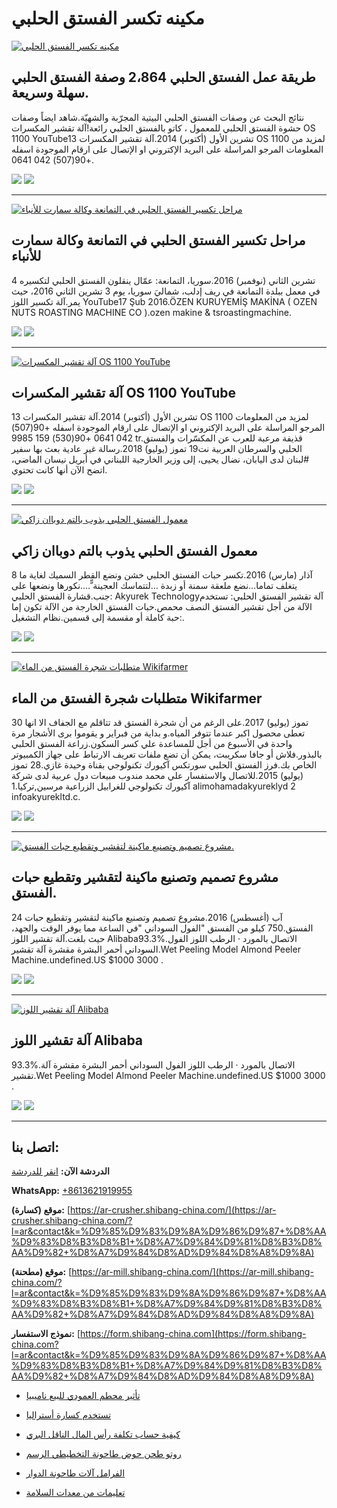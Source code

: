 # مكينه تكسر الفستق الحلبي

<a href="https://swt.shibang-china.com/?l=ar&img&k=%D9%85%D9%83%D9%8A%D9%86%D9%87+%D8%AA%D9%83%D8%B3%D8%B1+%D8%A7%D9%84%D9%81%D8%B3%D8%AA%D9%82+%D8%A7%D9%84%D8%AD%D9%84%D8%A8%D9%8A" target="_blank">![مكينه تكسر الفستق الحلبي](http://static.shibang-china.com/all-800x300/969.jpg)</a>

## طريقة عمل الفستق الحلبي 2،864 وصفة الفستق الحلبي سهلة وسريعة.
نتائج البحث عن وصفات الفستق الحلبي البيتية المجرّبة والشهيّة.شاهد ايضاً وصفات حشوة الفستق الحلبي للمعمول ، كاتو بالفستق الحلبي رائعة!آلة تقشير المكسرات OS 1100 YouTube13 تشرين الأول (أكتوبر) 2014.آلة تقشير المكسرات OS 1100 لمزيد من المعلومات المرجو المراسلة على البريد الإكتروني او الإتصال على ارقام الموجودة اسفله +90(507) 042 0641.


<a href="https://whatsapp.shibangsoft.com/WhatsApp.php" target="_blank" title="WhatsApp">![](http://static.shibang-china.com/icon/whatsapp.png)</a> <a href="https://swt.shibang-china.com/?l=ar&icon&k=%D9%85%D9%83%D9%8A%D9%86%D9%87+%D8%AA%D9%83%D8%B3%D8%B1+%D8%A7%D9%84%D9%81%D8%B3%D8%AA%D9%82+%D8%A7%D9%84%D8%AD%D9%84%D8%A8%D9%8A" target="_blank">![](http://static.shibang-china.com/icon/chat-ar.png)</a>

---

<a href="https://swt.shibang-china.com/?l=ar&img&k=%D9%85%D9%83%D9%8A%D9%86%D9%87+%D8%AA%D9%83%D8%B3%D8%B1+%D8%A7%D9%84%D9%81%D8%B3%D8%AA%D9%82+%D8%A7%D9%84%D8%AD%D9%84%D8%A8%D9%8A" target="_blank">![مراحل تكسير الفستق الحلبي في التمانعة وكالة سمارت للأنباء](http://static.shibang-china.com/all-800x300/859.jpg)</a>

## مراحل تكسير الفستق الحلبي في التمانعة وكالة سمارت للأنباء
4 تشرين الثاني (نوفمبر) 2016.سوريا، التمانعة: عمّال ينقلون الفستق الحلبي لتكسيره في معمل ببلدة التمانعة في ريف إدلب، شماليَ سوريا، يوم 3 تشرين الثاني 2016، حيث يمر.آلة تكسير اللوز YouTube17 Şub 2016.ÖZEN KURUYEMİŞ MAKİNA ( OZEN NUTS ROASTING MACHINE CO ).ozen makine &amp; tsroastingmachine.


<a href="https://whatsapp.shibangsoft.com/WhatsApp.php" target="_blank" title="WhatsApp">![](http://static.shibang-china.com/icon/whatsapp.png)</a> <a href="https://swt.shibang-china.com/?l=ar&icon&k=%D9%85%D9%83%D9%8A%D9%86%D9%87+%D8%AA%D9%83%D8%B3%D8%B1+%D8%A7%D9%84%D9%81%D8%B3%D8%AA%D9%82+%D8%A7%D9%84%D8%AD%D9%84%D8%A8%D9%8A" target="_blank">![](http://static.shibang-china.com/icon/chat-ar.png)</a>

---

<a href="https://swt.shibang-china.com/?l=ar&img&k=%D9%85%D9%83%D9%8A%D9%86%D9%87+%D8%AA%D9%83%D8%B3%D8%B1+%D8%A7%D9%84%D9%81%D8%B3%D8%AA%D9%82+%D8%A7%D9%84%D8%AD%D9%84%D8%A8%D9%8A" target="_blank">![آلة تقشير المكسرات OS 1100 YouTube](http://static.shibang-china.com/all-800x300/1313.jpg)</a>

## آلة تقشير المكسرات OS 1100 YouTube
13 تشرين الأول (أكتوبر) 2014.آلة تقشير المكسرات OS 1100 لمزيد من المعلومات المرجو المراسلة على البريد الإكتروني او الإتصال على ارقام الموجودة اسفله +90(507) 042 0641 +90(530) 159 9985 tr.قذيفة مرعبة للعرب عن المكسّرات والفستق الحلبي والسرطان العربية نت19 تموز (يوليو) 2018.رسالة غير عادية بعث بها سفير #لبنان لدى اليابان، نضال يحيى، إلى وزير الخارجية اللبناني في أبريل نيسان الماضي، اتضح الآن أنها كانت تحتوي.


<a href="https://whatsapp.shibangsoft.com/WhatsApp.php" target="_blank" title="WhatsApp">![](http://static.shibang-china.com/icon/whatsapp.png)</a> <a href="https://swt.shibang-china.com/?l=ar&icon&k=%D9%85%D9%83%D9%8A%D9%86%D9%87+%D8%AA%D9%83%D8%B3%D8%B1+%D8%A7%D9%84%D9%81%D8%B3%D8%AA%D9%82+%D8%A7%D9%84%D8%AD%D9%84%D8%A8%D9%8A" target="_blank">![](http://static.shibang-china.com/icon/chat-ar.png)</a>

---

<a href="https://swt.shibang-china.com/?l=ar&img&k=%D9%85%D9%83%D9%8A%D9%86%D9%87+%D8%AA%D9%83%D8%B3%D8%B1+%D8%A7%D9%84%D9%81%D8%B3%D8%AA%D9%82+%D8%A7%D9%84%D8%AD%D9%84%D8%A8%D9%8A" target="_blank">![معمول الفستق الحلبي يذوب بالتم دوباان زاكي](http://static.shibang-china.com/all-800x300/1156.jpg)</a>

## معمول الفستق الحلبي يذوب بالتم دوباان زاكي
8 آذار (مارس) 2016.تكسر حبات الفستق الحلبي خشن ونضع القطر السميك لغاية ما يتغلف تماما…نضع ملعقة سمنة أو زبدة …لتتماسك العجينة ّّ….نكورها ونضعها على جنب.قشارة الفستق الحلبي: Akyurek Technologyآلة تقشير الفستق الحلبي: تستخدم الآلة من أجل تقشير الفستق النصف محمص.حبات الفستق الخارجة من الآلة تكون إما حبة كاملة أو مقسمة إلى قسمين.نظام التشغيل:.


<a href="https://whatsapp.shibangsoft.com/WhatsApp.php" target="_blank" title="WhatsApp">![](http://static.shibang-china.com/icon/whatsapp.png)</a> <a href="https://swt.shibang-china.com/?l=ar&icon&k=%D9%85%D9%83%D9%8A%D9%86%D9%87+%D8%AA%D9%83%D8%B3%D8%B1+%D8%A7%D9%84%D9%81%D8%B3%D8%AA%D9%82+%D8%A7%D9%84%D8%AD%D9%84%D8%A8%D9%8A" target="_blank">![](http://static.shibang-china.com/icon/chat-ar.png)</a>

---

<a href="https://swt.shibang-china.com/?l=ar&img&k=%D9%85%D9%83%D9%8A%D9%86%D9%87+%D8%AA%D9%83%D8%B3%D8%B1+%D8%A7%D9%84%D9%81%D8%B3%D8%AA%D9%82+%D8%A7%D9%84%D8%AD%D9%84%D8%A8%D9%8A" target="_blank">![متطلبات شجرة الفستق من الماء Wikifarmer](http://static.shibang-china.com/all-800x300/111.jpg)</a>

## متطلبات شجرة الفستق من الماء Wikifarmer
30 تموز (يوليو) 2017.على الرغم من أن شجرة الفستق قد تتاقلم مع الجفاف الا انها تعطى محصول اكبر عندما تتوفر المياه.و بداية من فبراير و يقوموا برى الأشجار مرة واحدة في الأسبوع من أجل للمساعدة علي كسر السكون.زراعة الفستق الحلبي بالبذور.فلاش أو جافا سكريبت، يمكن أن تضع ملفات تعريف الارتباط على جهاز الكمبيوتر الخاص بك.فرز الفستق الحلبي سورتكس آكيورك تكنولوجي بقناة وحيدة غازي.28 تموز (يوليو) 2015.للاتصال والاستفسار علي محمد مندوب مبيعات دول عربية لدى شركة آكيورك تكنولوجي للغرابيل الزراعية مرسين,تركيا.1 alimohamadakyureklyd 2 infoakyurekltd.c.


<a href="https://whatsapp.shibangsoft.com/WhatsApp.php" target="_blank" title="WhatsApp">![](http://static.shibang-china.com/icon/whatsapp.png)</a> <a href="https://swt.shibang-china.com/?l=ar&icon&k=%D9%85%D9%83%D9%8A%D9%86%D9%87+%D8%AA%D9%83%D8%B3%D8%B1+%D8%A7%D9%84%D9%81%D8%B3%D8%AA%D9%82+%D8%A7%D9%84%D8%AD%D9%84%D8%A8%D9%8A" target="_blank">![](http://static.shibang-china.com/icon/chat-ar.png)</a>

---

<a href="https://swt.shibang-china.com/?l=ar&img&k=%D9%85%D9%83%D9%8A%D9%86%D9%87+%D8%AA%D9%83%D8%B3%D8%B1+%D8%A7%D9%84%D9%81%D8%B3%D8%AA%D9%82+%D8%A7%D9%84%D8%AD%D9%84%D8%A8%D9%8A" target="_blank">![مشروع تصميم وتصنيع ماكينة لتقشير وتقطيع حبات الفستق.](http://static.shibang-china.com/all-800x300/562.jpg)</a>

## مشروع تصميم وتصنيع ماكينة لتقشير وتقطيع حبات الفستق.
24 آب (أغسطس) 2016.مشروع تصميم وتصنيع ماكينة لتقشير وتقطيع حبات الفستق.750 كيلو من الفستق &quot;الفول السوداني &quot;في الساعة مما يوفر الوقت والجهد، حيث بلغت.آلة تقشير اللوز Alibaba93.3%.الاتصال بالمورد &middot; الرطب اللوز الفول السوداني أحمر البشرة مقشرة آلة تقشير.Wet Peeling Model Almond Peeler Machine.undefined.US $1000 3000 .


<a href="https://whatsapp.shibangsoft.com/WhatsApp.php" target="_blank" title="WhatsApp">![](http://static.shibang-china.com/icon/whatsapp.png)</a> <a href="https://swt.shibang-china.com/?l=ar&icon&k=%D9%85%D9%83%D9%8A%D9%86%D9%87+%D8%AA%D9%83%D8%B3%D8%B1+%D8%A7%D9%84%D9%81%D8%B3%D8%AA%D9%82+%D8%A7%D9%84%D8%AD%D9%84%D8%A8%D9%8A" target="_blank">![](http://static.shibang-china.com/icon/chat-ar.png)</a>

---

<a href="https://swt.shibang-china.com/?l=ar&img&k=%D9%85%D9%83%D9%8A%D9%86%D9%87+%D8%AA%D9%83%D8%B3%D8%B1+%D8%A7%D9%84%D9%81%D8%B3%D8%AA%D9%82+%D8%A7%D9%84%D8%AD%D9%84%D8%A8%D9%8A" target="_blank">![آلة تقشير اللوز Alibaba](http://static.shibang-china.com/all-800x300/845.jpg)</a>

## آلة تقشير اللوز Alibaba
93.3%.الاتصال بالمورد &middot; الرطب اللوز الفول السوداني أحمر البشرة مقشرة آلة تقشير.Wet Peeling Model Almond Peeler Machine.undefined.US $1000 3000 .

<a href="https://whatsapp.shibangsoft.com/WhatsApp.php" target="_blank" title="WhatsApp">![](http://static.shibang-china.com/icon/whatsapp.png)</a> <a href="https://swt.shibang-china.com/?l=ar&icon&k=%D9%85%D9%83%D9%8A%D9%86%D9%87+%D8%AA%D9%83%D8%B3%D8%B1+%D8%A7%D9%84%D9%81%D8%B3%D8%AA%D9%82+%D8%A7%D9%84%D8%AD%D9%84%D8%A8%D9%8A" target="_blank">![](http://static.shibang-china.com/icon/chat-ar.png)</a>

---
## اتصل بنا:

**الدردشة الآن:** [انقر للدردشة](https://swt.shibang-china.com?l=ar&contact&k=%D9%85%D9%83%D9%8A%D9%86%D9%87+%D8%AA%D9%83%D8%B3%D8%B1+%D8%A7%D9%84%D9%81%D8%B3%D8%AA%D9%82+%D8%A7%D9%84%D8%AD%D9%84%D8%A8%D9%8A)

**WhatsApp:**  [+8613621919955](https://whatsapp.shibangsoft.com/WhatsApp.php)

**موقع (كسارة):** [https://ar-crusher.shibang-china.com/](https://ar-crusher.shibang-china.com/?l=ar&contact&k=%D9%85%D9%83%D9%8A%D9%86%D9%87+%D8%AA%D9%83%D8%B3%D8%B1+%D8%A7%D9%84%D9%81%D8%B3%D8%AA%D9%82+%D8%A7%D9%84%D8%AD%D9%84%D8%A8%D9%8A)

**موقع (مطحنة):** [https://ar-mill.shibang-china.com/](https://ar-mill.shibang-china.com/?l=ar&contact&k=%D9%85%D9%83%D9%8A%D9%86%D9%87+%D8%AA%D9%83%D8%B3%D8%B1+%D8%A7%D9%84%D9%81%D8%B3%D8%AA%D9%82+%D8%A7%D9%84%D8%AD%D9%84%D8%A8%D9%8A)

**نموذج الاستفسار:** [https://form.shibang-china.com](https://form.shibang-china.com?l=ar&contact&k=%D9%85%D9%83%D9%8A%D9%86%D9%87+%D8%AA%D9%83%D8%B3%D8%B1+%D8%A7%D9%84%D9%81%D8%B3%D8%AA%D9%82+%D8%A7%D9%84%D8%AD%D9%84%D8%A8%D9%8A)

* [تأثير محطم العمودي للبيع ناميبيا](../31/%D8%AA%D8%A3%D8%AB%D9%8A%D8%B1%20%D9%85%D8%AD%D8%B7%D9%85%20%D8%A7%D9%84%D8%B9%D9%85%D9%88%D8%AF%D9%8A%20%D9%84%D9%84%D8%A8%D9%8A%D8%B9%20%D9%86%D8%A7%D9%85%D9%8A%D8%A8%D9%8A%D8%A7.md)

* [تستخدم كسارة أستراليا](../32/%D8%AA%D8%B3%D8%AA%D8%AE%D8%AF%D9%85%20%D9%83%D8%B3%D8%A7%D8%B1%D8%A9%20%D8%A3%D8%B3%D8%AA%D8%B1%D8%A7%D9%84%D9%8A%D8%A7.md)

* [كيفية حساب تكلفة رأس المال الناقل البري](../31/%D9%83%D9%8A%D9%81%D9%8A%D8%A9%20%D8%AD%D8%B3%D8%A7%D8%A8%20%D8%AA%D9%83%D9%84%D9%81%D8%A9%20%D8%B1%D8%A3%D8%B3%20%D8%A7%D9%84%D9%85%D8%A7%D9%84%20%D8%A7%D9%84%D9%86%D8%A7%D9%82%D9%84%20%D8%A7%D9%84%D8%A8%D8%B1%D9%8A.md)

* [روتو طحن حوض طاحونة التخطيطي الرسم](../33/%D8%B1%D9%88%D8%AA%D9%88%20%D8%B7%D8%AD%D9%86%20%D8%AD%D9%88%D8%B6%20%D8%B7%D8%A7%D8%AD%D9%88%D9%86%D8%A9%20%D8%A7%D9%84%D8%AA%D8%AE%D8%B7%D9%8A%D8%B7%D9%8A%20%D8%A7%D9%84%D8%B1%D8%B3%D9%85.md)

* [الفرامل آلات طاحونة الدوار](../31/%D8%A7%D9%84%D9%81%D8%B1%D8%A7%D9%85%D9%84%20%D8%A2%D9%84%D8%A7%D8%AA%20%D8%B7%D8%A7%D8%AD%D9%88%D9%86%D8%A9%20%D8%A7%D9%84%D8%AF%D9%88%D8%A7%D8%B1.md)

* [تعليمات من معدات السلامة](../34/%D8%AA%D8%B9%D9%84%D9%8A%D9%85%D8%A7%D8%AA%20%D9%85%D9%86%20%D9%85%D8%B9%D8%AF%D8%A7%D8%AA%20%D8%A7%D9%84%D8%B3%D9%84%D8%A7%D9%85%D8%A9.md)
